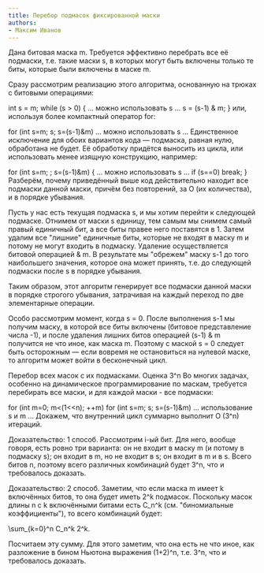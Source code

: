 ```yaml
---
title: Перебор подмасок фиксированной маски
authors:
- Максим Иванов
---
```


Дана битовая маска m. Требуется эффективно перебрать все её подмаски, т.е. такие маски s, в которых могут быть включены только те биты, которые были включены в маске m.

Сразу рассмотрим реализацию этого алгоритма, основанную на трюках с битовыми операциями:

int s = m;
while (s > 0) {
	... можно использовать s ...
	s = (s-1) & m;
}
или, используя более компактный оператор for:

for (int s=m; s; s=(s-1)&m)
	... можно использовать s ...
Единственное исключение для обоих вариантов кода — подмаска, равная нулю, обработана не будет. Её обработку придётся выносить из цикла, или использовать менее изящную конструкцию, например:

for (int s=m; ; s=(s-1)&m) {
	... можно использовать s ...
	if (s==0)  break;
}
Разберём, почему приведённый выше код действительно находит все подмаски данной маски, причём без повторений, за O (их количества), и в порядке убывания.

Пусть у нас есть текущая подмаска s, и мы хотим перейти к следующей подмаске. Отнимем от маски s единицу, тем самым мы снимем самый правый единичный бит, а все биты правее него поставятся в 1. Затем удалим все "лишние" единичные биты, которые не входят в маску m и потому не могут входить в подмаску. Удаление осуществляется битовой операцией \& m. В результате мы "обрежем" маску s-1 до того наибольшего значения, которое она может принять, т.е. до следующей подмаски после s в порядке убывания.

Таким образом, этот алгоритм генерирует все подмаски данной маски в порядке строгого убывания, затрачивая на каждый переход по две элементарные операции.

Особо рассмотрим момент, когда s = 0. После выполнения s-1 мы получим маску, в которой все биты включены (битовое представление числа -1), и после удаления лишних битов операцией (s-1) \& m получится не что иное, как маска m. Поэтому с маской s = 0 следует быть осторожным — если вовремя не остановиться на нулевой маске, то алгоритм может войти в бесконечный цикл.

Перебор всех масок с их подмасками. Оценка 3^n
Во многих задачах, особенно на динамическое программирование по маскам, требуется перебирать все маски, и для каждой маски - все подмаски:

for (int m=0; m<(1<<n); ++m)
	for (int s=m; s; s=(s-1)&m)
		... использование s и m ...
Докажем, что внутренний цикл суммарно выполнит O (3^n) итераций.

Доказательство: 1 способ. Рассмотрим i-ый бит. Для него, вообще говоря, есть ровно три варианта: он не входит в маску m (и потому в подмаску s); он входит в m, но не входит в s; он входит в m и в s. Всего битов n, поэтому всего различных комбинаций будет 3^n, что и требовалось доказать.

Доказательство: 2 способ. Заметим, что если маска m имеет k включённых битов, то она будет иметь 2^k подмасок. Поскольку масок длины n с k включёнными битами есть C_n^k (см. "биномиальные коэффициенты"), то всего комбинаций будет:

 \sum_{k=0}^n C_n^k 2^k. 

Посчитаем эту сумму. Для этого заметим, что она есть не что иное, как разложение в бином Ньютона выражения (1+2)^n, т.е. 3^n, что и требовалось доказать.
